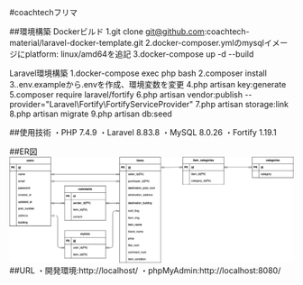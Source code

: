 #coachtechフリマ

##環境構築
Dockerビルド
    1.git clone git@github.com:coachtech-material/laravel-docker-template.git
    2.docker-composer.ymlのmysqlイメージにplatform: linux/amd64を追記
    3.docker-compose up -d --build

Laravel環境構築
    1.docker-compose exec php bash
    2.composer install
    3..env.exampleから.envを作成、環境変数を変更
    4.php artisan key:generate
    5.composer require laravel/fortify
    6.php artisan vendor:publish --provider="Laravel\Fortify\FortifyServiceProvider"
    7.php artisan storage:link
    8.php artisan migrate
    9.php artisan db:seed



##使用技術
    ・PHP 7.4.9
    ・Laravel 8.83.8
    ・MySQL 8.0.26
    ・Fortify 1.19.1

##ER図
    ![ER図](er-diagram.png)
##URL
    ・開発環境:http://localhost/
    ・phpMyAdmin:http://localhost:8080/